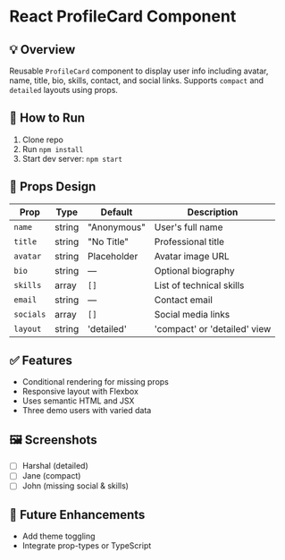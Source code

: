# React ProfileCard Component

## 💡 Overview
Reusable `ProfileCard` component to display user info including avatar, name, title, bio, skills, contact, and social links. Supports `compact` and `detailed` layouts using props.

## 🔧 How to Run
1. Clone repo
2. Run `npm install`
3. Start dev server: `npm start`

## 🧩 Props Design

| Prop     | Type     | Default     | Description                      |
|----------|----------|-------------|----------------------------------|
| `name`   | string   | "Anonymous" | User's full name                 |
| `title`  | string   | "No Title"  | Professional title               |
| `avatar` | string   | Placeholder | Avatar image URL                 |
| `bio`    | string   | —           | Optional biography               |
| `skills` | array    | `[]`        | List of technical skills         |
| `email`  | string   | —           | Contact email                    |
| `socials`| array    | `[]`        | Social media links               |
| `layout` | string   | 'detailed'  | 'compact' or 'detailed' view     |

## ✅ Features

- Conditional rendering for missing props
- Responsive layout with Flexbox
- Uses semantic HTML and JSX
- Three demo users with varied data

## 🖼️ Screenshots
- [ ] Harshal (detailed)
- [ ] Jane (compact)
- [ ] John (missing social & skills)

## 🚀 Future Enhancements
- Add theme toggling
- Integrate prop-types or TypeScript
